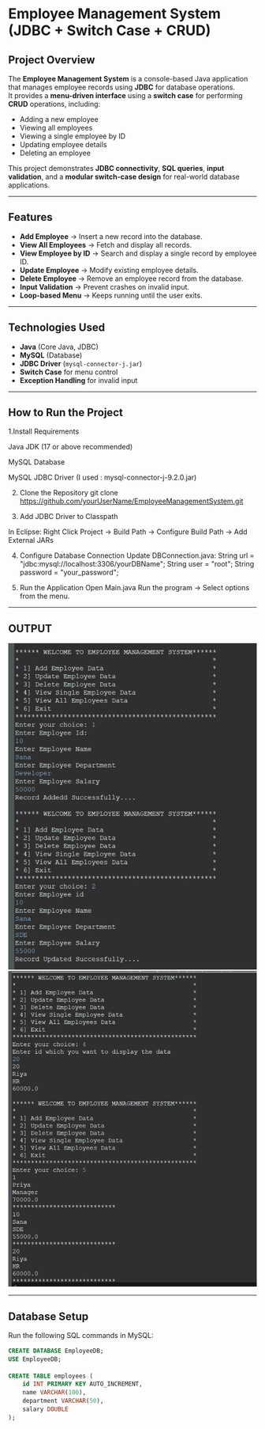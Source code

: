 # Employee Management System (JDBC + Switch Case + CRUD)

## Project Overview
The **Employee Management System** is a console-based Java application that manages employee records using **JDBC** for database operations.  
It provides a **menu-driven interface** using a **switch case** for performing **CRUD** operations, including:
- Adding a new employee
- Viewing all employees
- Viewing a single employee by ID
- Updating employee details
- Deleting an employee

This project demonstrates **JDBC connectivity**, **SQL queries**, **input validation**, and a **modular switch-case design** for real-world database applications.

---

## Features
- **Add Employee** → Insert a new record into the database.
- **View All Employees** → Fetch and display all records.
- **View Employee by ID** → Search and display a single record by employee ID.
- **Update Employee** → Modify existing employee details.
- **Delete Employee** → Remove an employee record from the database.
- **Input Validation** → Prevent crashes on invalid input.
- **Loop-based Menu** → Keeps running until the user exits.

---

##  Technologies Used
- **Java** (Core Java, JDBC)
- **MySQL** (Database)
- **JDBC Driver** (`mysql-connector-j.jar`)
- **Switch Case** for menu control
- **Exception Handling** for invalid input

---
## How to Run the Project

1.Install Requirements

Java JDK (17 or above recommended)

MySQL Database

MySQL JDBC Driver (I used : mysql-connector-j-9.2.0.jar)

2. Clone the Repository
git clone  https://github.com/yourUserName/EmployeeManagementSystem.git

3. Add JDBC Driver to Classpath

In Eclipse: Right Click Project → Build Path → Configure Build Path → Add External JARs

4. Configure Database Connection
    Update DBConnection.java:
    String url = "jdbc:mysql://localhost:3306/yourDBName";
    String user = "root";
    String password = "your_password";

5. Run the Application
    Open Main.java
    Run the program → Select options from the menu.

---
## OUTPUT 
![Output](Images/img1.png)
![Output](Images/img2.png)

---

## Database Setup
Run the following SQL commands in MySQL:
```sql
CREATE DATABASE EmployeeDB;
USE EmployeeDB;

CREATE TABLE employees (
    id INT PRIMARY KEY AUTO_INCREMENT,
    name VARCHAR(100),
    department VARCHAR(50),
    salary DOUBLE
);







    
